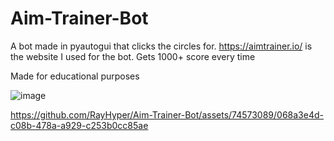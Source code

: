 # Aim-Trainer-Bot
A bot made in pyautogui that clicks the circles for. https://aimtrainer.io/ is the website I used for the bot.
Gets 1000+ score every time

Made for educational purposes

![image](https://github.com/RayHyper/Aim-Trainer-Bot/assets/74573089/a15d4227-d18a-4e72-94d3-5c4f324aa054)

https://github.com/RayHyper/Aim-Trainer-Bot/assets/74573089/068a3e4d-c08b-478a-a929-c253b0cc85ae



